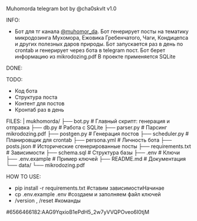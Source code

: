 Muhomorda telegram bot by @cha0skvlt
v1.0

INFO:
 - Бот для тг канала [@muhomor_da](https://t.me/muhomor_da). Бот генерирует посты на тематику микродозинга Мухомора, Ежовика Гребенчатого, Чаги, Кондицепса и других полезных даров природы. Бот запускается раз в день по crontab и генерирует через бота в telegram пост. Бот берет информацию из mikrodozing.pdf
 В проекте применяется SQLite

DONE:

TODO:
- Код бота
- Структура поста
- Контент для постов
- Кронтаб раз в день 

FILES: |
  mukhomorda/
    ├── bot.py             # Главный скрипт: генерация и отправка
    ├── db.py              # Работа с SQLite
    ├── parser.py          # Парсинг mikrodozing.pdf
    ├── postgen.py         # Генерация постов
    ├── scheduler.py       # Планировщик для crontab
    ├── persona.yml        # Личность бота
    ├── posts.json         # Исторические сгенерированные посты
    ├── requirements.txt   # Зависимости
    ├── schema.sql         # Структура базы
    ├── .env               # Ключи
    ├── .env.example       # Пример ключей
    ├── README.md          # Документация
    └── data/
    └── mikrodozing.pdf

HOW TO USE:
  - pip install -r requirements.txt  #ставим зависимостиНачинае
  - cp .env.example .env             #создаем и заполняем файл ключей
  - /version , /reset                #команды


#6566466182:AAG9YqxioB1ePdH5_2w7yVVQPOveo6I0tjM